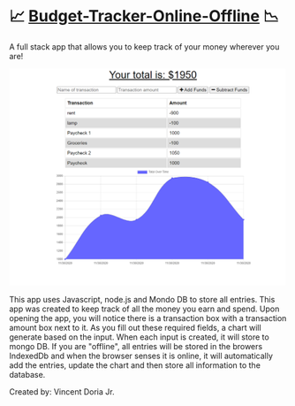 # 📈 [Budget-Tracker-Online-Offline](https://still-harbor-43545.herokuapp.com/) 📉
A full stack app that allows you to keep track of your money wherever you are! 

<img src="public/images/main.png" width="500px"><br> 

This app uses Javascript, node.js and Mondo DB to store all entries.  This app was created to keep track of all the money you earn and spend.  Upon opening the app, you will notice there is a transaction box with a transaction amount box next to it.  As you fill out these required fields, a chart will generate based on the input.  When each input is created, it will store to mongo DB.  If you are "offline", all entries will be stored in the browers IndexedDb and when the browser senses it is online, it will automatically add the entries, update the chart and then store all information to the database.

Created by: Vincent Doria Jr.
